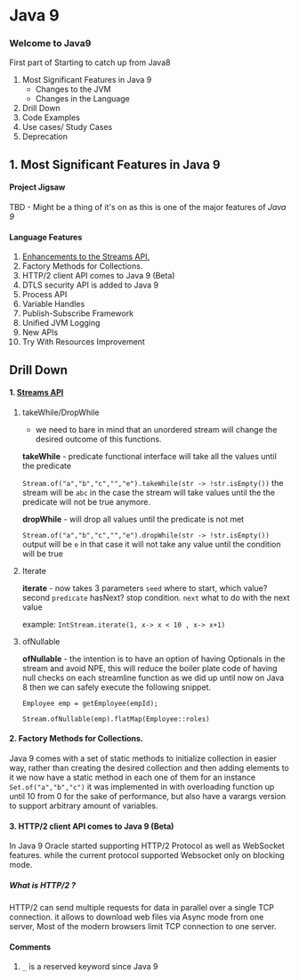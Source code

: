# Java 9 
### Welcome to Java9
First part of Starting to catch up from Java8

1. Most Significant Features in Java 9
    * Changes to the JVM
    * Changes in the Language
2. Drill Down
3. Code Examples
4. Use cases/ Study Cases
5. Deprecation 

## 1. Most Significant Features in Java 9
#### Project Jigsaw
TBD - Might be a thing of it's on as this is one of the major features of *Java 9*

#### Language Features
1. [Enhancements to the Streams API.](#stream-api)
2. Factory Methods for Collections.
3. HTTP/2 client API comes to Java 9 (Beta)
4. DTLS security API is added to Java 9
5. Process API
6. Variable Handles
7. Publish-Subscribe Framework
8. Unified JVM Logging
9. New APIs
10. Try With Resources Improvement

## Drill Down

#### 1.  [Streams API](#stream-api)
	
  1. takeWhile/DropWhile
		
		* we need to bare in mind that an unordered stream will change the desired outcome of this functions.

		**takeWhile** - predicate functional interface will take all the values until the predicate
	   
	    `Stream.of("a","b","c","","e").takeWhile(str -> !str.isEmpty())`
		the stream will be `abc` in the case the stream will take values until the the predicate will not be true anymore.

		**dropWhile** - will drop all values until  the predicate is not met
		
		`Stream.of("a","b","c","","e").dropWhile(str -> !str.isEmpty())`
		output will be `e` in that case it will not take any value until the condition will be true
2. Iterate

	**iterate**  - now takes 3 parameters `seed` where to start, which value? second `predicate` hasNext? stop condition. `next` what to do with the next value
	
	example: 	`IntStream.iterate(1, x-> x < 10 , x-> x+1)`
3. ofNullable

	**ofNullable** - the intention is to have an option of having Optionals in the stream and avoid NPE, this will reduce the boiler plate code of having null checks on each streamline function as we did up until now on Java 8 then we can safely execute the following snippet. 

	`Employee emp = getEmployee(empId);`  
	
	 `Stream.ofNullable(emp).flatMap(Employee::roles)`

#### 2. Factory Methods for Collections.

  Java 9 comes with a set of static methods to initialize collection in easier way, rather than creating the desired collection and then adding elements to it we now have a static method in each one of them for an instance `Set.of("a","b","c")` it was implemented in with overloading function up until 10 from 0 for the sake of performance, but also have a varargs version to support arbitrary amount of variables.

 
 #### 3. HTTP/2 client API comes to Java 9 (Beta)

In Java 9 Oracle started supporting HTTP/2 Protocol as well as WebSocket features. while the current protocol supported Websocket only on blocking mode. 
##### What is HTTP/2 ?

HTTP/2 can send multiple requests for data in parallel over a single TCP connection. it allows to download web files via Async mode from one server, Most of the modern browsers limit TCP connection to one server. 
#### Comments
1. `_` is a reserved keyword since Java 9
<!--stackedit_data:
eyJoaXN0b3J5IjpbNzgxMTY0NzAwLC0xMzEyNjUzODM4LC0xMj
kxODI2NDUwLC01MTg4OTA3MDgsLTE2NjAzODcxOTIsLTEyNzA3
MTA4MzIsLTc2ODE1MDM4NywtOTQwMjA5MzE5LC01Nzk2MTc4MD
IsLTg4NDM4MzQyMCwtOTg5OTI5ODJdfQ==
-->